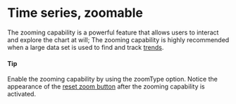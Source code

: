 # Time series, zoomable
The zooming capability is a powerful feature that allows users to interact and explore the chart at will; The zooming capability is highly recommended when a large data set is used to find and track [trends](https://smartvikisogn.github.io/HChartsCatalog/webpages/trend.html).

#### Tip
Enable the zooming capability by using the zoomType option.
Notice the appearance of the [reset zoom button](https://api.highcharts.com/highcharts/chart.resetZoomButton) after the zooming capability is activated.